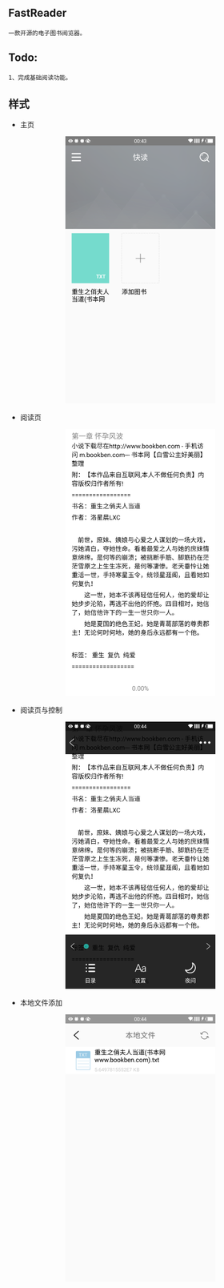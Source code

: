 ## FastReader
	一款开源的电子图书阅览器。

## Todo:
	1、完成基础阅读功能。

## 样式
* 主页
    <div align=center><img width="300" height="534" src="/doc/images/MainView.png"/></div>

* 阅读页
    <div align=center><img width="300" height="534" src="/doc/images/ReadingView.png"/></div>
    
* 阅读页与控制
    <div align=center><img width="300" height="534" src="/doc/images/ReadingViewWithController.png"/></div>
    
* 本地文件添加
    <div align=center><img width="300" height="534" src="/doc/images/FileList.png"/></div>


